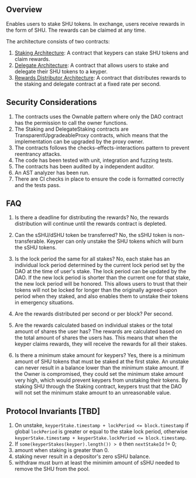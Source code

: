 ## Overview

Enables users to stake SHU tokens. In exchange, users receive rewards in the form of
SHU. The rewards can be claimed at any time.

The architecture consists of two contracts:

1. [Staking Architecture](docs/staking-architecture.md): A contract that keypers can stake SHU tokens and claim rewards.
2. [Delegate Architecture](docs/delegate-architecture.md): A contract that allows users to stake and delegate their SHU tokens to a keyper.
3. [Rewards Distributor Architecture](docs/rewards-distributor.md): A contract
   that distributes rewards to the staking and delegate contract at a fixed rate per second.

## Security Considerations

1. The contracts uses the Ownable pattern where only the DAO contract has the
   permission to call the owner functions.
2. The Staking and DelegateStaking contracts are TransparentUpgradeableProxy
   contracts, which means that the implementation can be upgraded by the proxy
   owner.
3. The contracts follows the checks-effects-interactions pattern to
   prevent reentrancy attacks.
4. The code has been tested with unit, integration and fuzzing tests.
5. The contracts has been audited by a independent auditor.
6. An AST analyzer has been run.
7. There are CI checks in place to ensure the code is formatted correctly and
   the tests pass.

## FAQ

1. Is there a deadline for distributing the rewards?
   No, the rewards distribution will continue until the rewards contract is depleted.

2. Can the sSHU/dSHU token be transferred?
   No, the sSHU token is non-transferable. Keyper can only unstake the SHU
   tokens which will burn the sSHU tokens.

3. Is the lock period the same for all stakes?
   No, each stake has an individual lock period determined by the current lock
   period set by the DAO at the time of user's stake. The lock period can be
   updated by the DAO. If the new lock period is shorter than the current one
   for that stake, the new lock period will be honored. This allows users to
   trust that their tokens will not be locked for longer than the originally
   agreed-upon period when they staked, and also enables them to unstake their tokens in emergency situations.

4. Are the rewards distributed per second or per block?
   Per second.

5. Are the rewards calculated based on individual stakes or the total amount of shares the user has?
   The rewards are calculated based on the total amount of shares the users
   has. This means that when the keyper claims rewards, they will receive the
   rewards for all their stakes.

6. Is there a minimum stake amount for keypers?
   Yes, there is a minimum amount of SHU tokens that must be staked at the first
   stake. An unstake can never result in a balance lower than the minimum stake amount.
   If the Owner is compromised, they could set the minimum stake amount very
   high, which would prevent keypers from unstaking their tokens. By staking SHU
   through the Staking contract, keypers trust that the DAO will not set the
   minimum stake amount to an unreasonable value.

## Protocol Invariants [TBD]

1. On unstake, `keyperStake.timestamp + lockPeriod <= block.timestamp` if global `lockPeriod` is greater or equal to the stake lock period, otherwise `keyperStake.timestamp + keyperStake.lockPeriod <= block.timestamp`.
2. If `some(keyperStakes(keyper).length()) > 0` then `nextStakeId` != 0;
3. amount when staking is greater than 0.
4. staking never result in a depositor's zero sSHU balance.
5. withdraw must burn at least the minimim amount of sSHU needed to remove the
   SHU from the pool.
